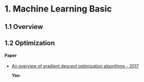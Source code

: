 
# 1. Machine Learning Basic

## 1.1 Overview

## 1.2 Optimization

#### Paper

- [An overview of gradient descent optimization algorithms - 2017](https://arxiv.org/abs/1609.04747)

    **Yao**: 
